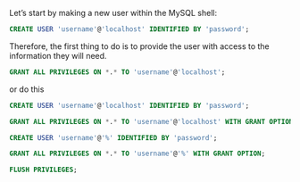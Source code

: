 Let’s start by making a new user within the MySQL shell:
```sql
CREATE USER 'username'@'localhost' IDENTIFIED BY 'password';
```
Therefore, the first thing to do is to provide the user with access to the information they will need.
```sql
GRANT ALL PRIVILEGES ON *.* TO 'username'@'localhost';
```
or do this
```sql
CREATE USER 'username'@'localhost' IDENTIFIED BY 'password';

GRANT ALL PRIVILEGES ON *.* TO 'username'@'localhost' WITH GRANT OPTION;

CREATE USER 'username'@'%' IDENTIFIED BY 'password';

GRANT ALL PRIVILEGES ON *.* TO 'username'@'%' WITH GRANT OPTION;

FLUSH PRIVILEGES;
```
